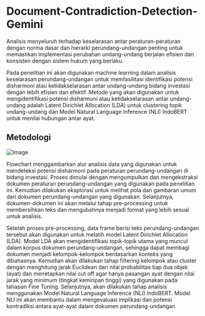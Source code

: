 # Document-Contradiction-Detection-Gemini

Analisis menyeluruh terhadap keselarasan antar peraturan-peraturan dengan norma dasar dan hierarki perundang-undangan penting untuk memastikan implementasi perubahan undang-undang berjalan efisien dan konsisten dengan sistem hukum yang berlaku.

Pada penelitian ini akan digunakan machine learning dalam analisis keselarasan perundang-undangan untuk memfasilitasi identifikasi potensi disharmoni atau ketidakselarasan antar undang-undang bidang investasi dengan lebih efisien dan efektif. Metode yang akan digunakan untuk mengidentifikasi potensi disharmoni atau ketidakselarasan antar undang-undang adalah Latent Dirichlet Allocation (LDA) untuk clustering topik undang-undang dan Model Natural Language Inference (NLI) IndoBERT untuk menilai hubungan antar ayat.


## Metodologi
![Image](https://github.com/user-attachments/assets/0f1f429f-bc05-4d30-991c-4c98290e78ba)

Flowchart menggambarkan alur analisis data yang digunakan untuk mendeteksi potensi disharmoni pada peraturan perundang-undangan di bidang investasi. Proses dimulai dengan mengumpulkan dan mengekstraksi dokumen peraturan perundang-undangan yang digunakan pada penelitian ini. Kemudian dilakukan eksplorasi untuk melihat pola dan gambaran umum dari dokumen perundang-undangan yang digunakan. Selanjutnya, dokumen-dokumen ini akan melalui tahap pre-processing untuk membersihkan teks dan mengubahnya menjadi format yang lebih sesuai untuk analisis.

Setelah proses pre-processing, data frame berisi teks perundang-undangan tersebut akan digunakan untuk melatih model Latent Dirichlet Allocation (LDA). Model LDA akan mengidentifikasi topik-topik utama yang muncul dalam korpus dokumen perundang-undangan, sehingga dapat membagi dokumen menjadi kelompok-kelompok berdasarkan konteks yang dibahasnya. Kemudian akan dilakukan tahap filtering kelompok atau cluster dengan menghitung jarak Euclidean dari nilai probabilitas tiap dua objek (ayat) dan menetapkan nilai cut off agar hanya pasangan ayat dengan nilai jarak yang minimum (tingkat kemiripan tinggi) yang digunakan pada tahapan Fine Tuning. Selanjutnya, akan dilakukan tahap analisis menggunakan Model Natural Language Inference (NLI) IndoBERT. Model NLI ini akan membantu dalam mengevaluasi implikasi dan potensi kontradiksi antara ayat-ayat dalam dokumen perundang-undangan
